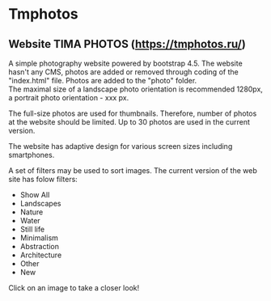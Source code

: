 # Tmphotos
## Website TIMA PHOTOS (https://tmphotos.ru/)
A simple photography website powered by bootstrap 4.5. The website hasn't any CMS, photos are added or removed through coding of the "index.html" file. Photos are added to the "photo" folder.  
The maximal size of a landscape photo orientation is recommended 1280px, a portrait photo orientation - xxx px.

The full-size photos are used for thumbnails. Therefore, number of photos at the website should be limited. Up to 30 photos are used in the current version.

The website has adaptive design for various screen sizes including smartphones.

A set of filters may be used to sort images. The current version of the web site has folow filters: 
- Show All
- Landscapes
- Nature
- Water
- Still life
- Minimalism
- Abstraction
- Architecture
- Other
- New

Click on an image to take a closer look!
